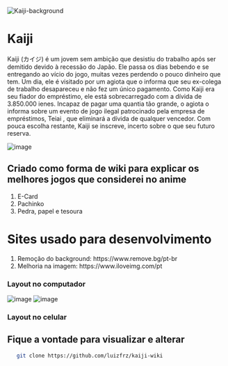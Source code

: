 ![Kaiji-background](https://github.com/user-attachments/assets/3b9facdf-bc97-4c2f-ae11-758beca7bd4f)

<h1>Kaiji</h1>
<p>Kaiji (カイジ) é um jovem sem ambição que desistiu do trabalho após ser demitido devido à recessão do Japão. Ele passa os dias bebendo e se entregando ao vício do jogo, muitas vezes perdendo o pouco dinheiro que tem. Um dia, ele é visitado por um agiota que o informa que seu ex-colega de trabalho desapareceu e não fez um único pagamento. Como Kaiji era seu fiador do empréstimo, ele está sobrecarregado com a dívida de 3.850.000 ienes. Incapaz de pagar uma quantia tão grande, o agiota o informa sobre um evento de jogo ilegal patrocinado pela empresa de empréstimos, Teiai , que eliminará a dívida de qualquer vencedor. Com pouca escolha restante, Kaiji se inscreve, incerto sobre o que seu futuro reserva.</p>

![image](https://github.com/user-attachments/assets/ee65c0d5-41a6-40c7-a1cc-404fe133a3fa)

<h2>Criado como forma de wiki para explicar os melhores jogos que considerei no anime</h2>
<ol><li>
  E-Card </li>
  
 <li> Pachinko
</li>
<li>Pedra, papel e tesoura</li></ol>

# Sites usado para desenvolvimento
<ol>
  <li>Remoção do background: https://www.remove.bg/pt-br</li>
  <li>Melhoria na imagem: https://www.iloveimg.com/pt</li>
</ol>

<h3>Layout no computador</h3>

![image](https://github.com/user-attachments/assets/b990ac62-69c4-46c2-9f0e-9f02f061a287)
![image](https://github.com/user-attachments/assets/17ce6818-6932-4ef0-ad5b-a9840747a20f)


<h3>Layout no celular</h3>

## Fique a vontade para visualizar e alterar
   ```bash
      git clone https://github.com/luizfrz/kaiji-wiki
